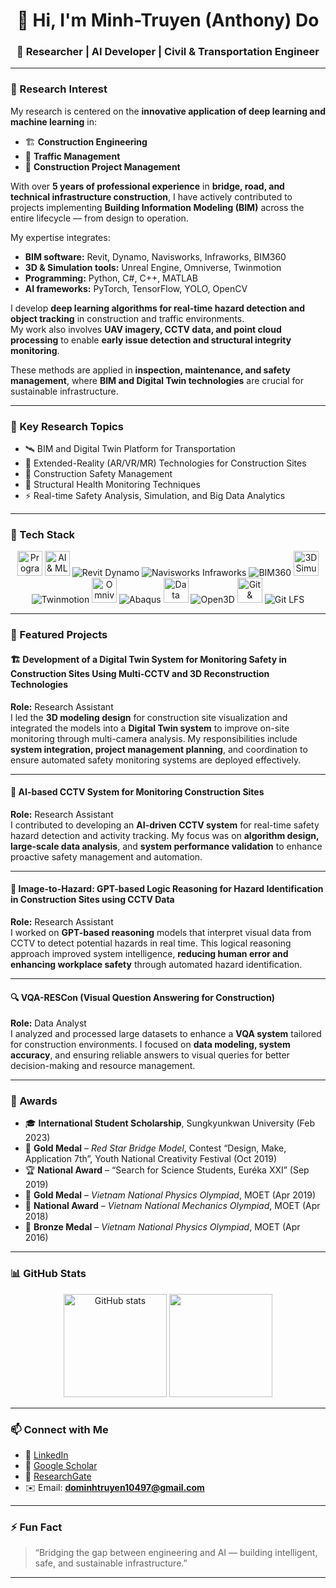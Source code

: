 <h1 align="center">👋 Hi, I'm Minh-Truyen (Anthony) Do</h1>
<h3 align="center">🚀 Researcher | AI Developer | Civil & Transportation Engineer</h3>

---

### 🧠 Research Interest
My research is centered on the **innovative application of deep learning and machine learning** in:
- 🏗️ **Construction Engineering**  
- 🚦 **Traffic Management**  
- 🧩 **Construction Project Management**

With over **5 years of professional experience** in **bridge, road, and technical infrastructure construction**, I have actively contributed to projects implementing **Building Information Modeling (BIM)** across the entire lifecycle — from design to operation.

My expertise integrates:
- **BIM software:** Revit, Dynamo, Navisworks, Infraworks, BIM360  
- **3D & Simulation tools:** Unreal Engine, Omniverse, Twinmotion  
- **Programming:** Python, C#, C++, MATLAB  
- **AI frameworks:** PyTorch, TensorFlow, YOLO, OpenCV

I develop **deep learning algorithms for real-time hazard detection and object tracking** in construction and traffic environments.  
My work also involves **UAV imagery, CCTV data, and point cloud processing** to enable **early issue detection and structural integrity monitoring**.  

These methods are applied in **inspection, maintenance, and safety management**, where **BIM and Digital Twin technologies** are crucial for sustainable infrastructure.

---

### 🎯 Key Research Topics
- 🛰️ BIM and Digital Twin Platform for Transportation  
- 🥽 Extended-Reality (AR/VR/MR) Technologies for Construction Sites  
- 🦺 Construction Safety Management  
- 🧱 Structural Health Monitoring Techniques  
- ⚡ Real-time Safety Analysis, Simulation, and Big Data Analytics  

---

### 🧰 Tech Stack

<p align="center">
  <img src="https://skillicons.dev/icons?i=python,cpp,cs,matlab" alt="Programming Languages" height="40"/>
  <img src="https://skillicons.dev/icons?i=pytorch,tensorflow,opencv,scikitlearn" alt="AI & ML Frameworks" height="40"/>
  <img src="https://img.shields.io/badge/Revit-Dynamo-blue?style=for-the-badge&logo=autodesk" alt="Revit Dynamo"/>
  <img src="https://img.shields.io/badge/Navisworks-Infraworks-blueviolet?style=for-the-badge&logo=autodesk" alt="Navisworks Infraworks"/>
  <img src="https://img.shields.io/badge/BIM360-blue?style=for-the-badge&logo=autodesk" alt="BIM360"/>
  <img src="https://skillicons.dev/icons?i=unrealengine,blender" alt="3D Simulation" height="40"/>
  <img src="https://img.shields.io/badge/Twinmotion-3D-blue?style=for-the-badge" alt="Twinmotion"/>
  <img src="https://skillicons.dev/icons?i=nvidia" alt="Omniverse" height="40"/>
  <img src="https://img.shields.io/badge/Abaqus-Simulation-blue?style=for-the-badge" alt="Abaqus"/>
  <img src="https://skillicons.dev/icons?i=pandas,numpy,matplotlib" alt="Data Processing" height="40"/>
  <img src="https://img.shields.io/badge/Open3D-3DData-blue?style=for-the-badge" alt="Open3D"/>
  <img src="https://skillicons.dev/icons?i=git,github" alt="Git & GitHub" height="40"/>
  <img src="https://img.shields.io/badge/Git_LFS-blue?style=for-the-badge" alt="Git LFS"/>
</p>

---

### 🧩 Featured Projects

#### 🏗️ **Development of a Digital Twin System for Monitoring Safety in Construction Sites Using Multi-CCTV and 3D Reconstruction Technologies**  
**Role:** Research Assistant  
I led the **3D modeling design** for construction site visualization and integrated the models into a **Digital Twin system** to improve on-site monitoring through multi-camera analysis. My responsibilities include **system integration, project management planning**, and coordination to ensure automated safety monitoring systems are deployed effectively.

---

#### 🎥 **AI-based CCTV System for Monitoring Construction Sites**  
**Role:** Research Assistant  
I contributed to developing an **AI-driven CCTV system** for real-time safety hazard detection and activity tracking. My focus was on **algorithm design, large-scale data analysis**, and **system performance validation** to enhance proactive safety management and automation.

---

#### 🧠 **Image-to-Hazard: GPT-based Logic Reasoning for Hazard Identification in Construction Sites using CCTV Data**  
**Role:** Research Assistant  
I worked on **GPT-based reasoning** models that interpret visual data from CCTV to detect potential hazards in real time. This logical reasoning approach improved system intelligence, **reducing human error and enhancing workplace safety** through automated hazard identification.

---

#### 🔍 **VQA-RESCon (Visual Question Answering for Construction)**  
**Role:** Data Analyst  
I analyzed and processed large datasets to enhance a **VQA system** tailored for construction environments. I focused on **data modeling, system accuracy**, and ensuring reliable answers to visual queries for better decision-making and resource management.

---

### 🏅 Awards

- 🎓 **International Student Scholarship**, Sungkyunkwan University (Feb 2023)  
- 🥇 **Gold Medal** – *Red Star Bridge Model*, Contest “Design, Make, Application 7th”, Youth National Creativity Festival (Oct 2019)  
- 🏆 **National Award** – “Search for Science Students, Euréka XXI” (Sep 2019)  
- 🥇 **Gold Medal** – *Vietnam National Physics Olympiad*, MOET (Apr 2019)  
- 🥈 **National Award** – *Vietnam National Mechanics Olympiad*, MOET (Apr 2018)  
- 🥉 **Bronze Medal** – *Vietnam National Physics Olympiad*, MOET (Apr 2016)

---

### 📊 GitHub Stats
<p align="center">
  <img src="https://github-readme-stats.vercel.app/api?username=TruyenDo&show_icons=true&theme=tokyonight" alt="GitHub stats" height="165"/>
  <img src="https://github-readme-stats.vercel.app/api/top-langs/?username=TruyenDo&layout=compact&theme=tokyonight" height="165"/>
</p>

---

### 📫 Connect with Me
- 🔗 [LinkedIn](https://www.linkedin.com/in/do-minh-truyen/)  
- 🧠 [Google Scholar](https://scholar.google.com/citations?user=cFsaJ1OkYAsC&hl=en)  
- 📄 [ResearchGate](https://www.researchgate.net/profile/Minh-Truyen-Do)  
- ✉️ Email: **dominhtruyen10497@gmail.com**

---

### ⚡ Fun Fact
> “Bridging the gap between engineering and AI — building intelligent, safe, and sustainable infrastructure.”

---
